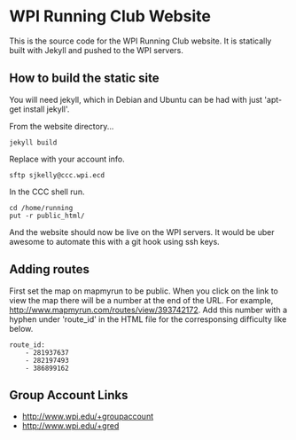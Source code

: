 # WPI Running Club Website
This is the source code for the WPI Running Club website. It is statically built with Jekyll and pushed to the WPI servers.

## How to build the static site
You will need jekyll, which in Debian and Ubuntu can be had with just 'apt-get install jekyll'.

From the website directory...

    jekyll build

Replace with your account info.

    sftp sjkelly@ccc.wpi.ecd

In the CCC shell run.

    cd /home/running
    put -r public_html/

And the website should now be live on the WPI servers.
It would be uber awesome to automate this with a git hook using ssh keys.

## Adding routes
First set the map on mapmyrun to be public. When you click on the link to view the map there will be a number at the end of the URL. For example, http://www.mapmyrun.com/routes/view/393742172. Add this number with a hyphen under 'route_id' in the HTML file for the corresponsing difficulty like below.

    route_id:
        - 281937637
        - 282197493
        - 386899162

## Group Account Links

* http://www.wpi.edu/+groupaccount
* http://www.wpi.edu/+gred

